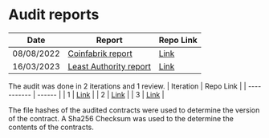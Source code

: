 # Audit reports

| Date | Report | Repo Link |
| ----------- | ------ | --------- |
| 08/08/2022 | [Coinfabrik report](https://github.com/Trust-Machines/zest-contracts/blob/main/docs/2022-08%20Zest%20Full%20Audit.pdf) | [Link](https://github.com/Trust-Machines/zestAudit/tree/5ad4a24192e2976aa8c590c793a8ca15bf574777)
| 16/03/2023 | [Least Authority report](https://drive.google.com/file/d/1Ke9gfapTdDmYuZnrTEhut1_AEiB-2_OE/view?usp=sharing) | [Link](https://github.com/Trust-Machines/Zest-Audit/tree/f4c3e22ec671db17722200814d69b025653aa354)


The audit was done in 2 iterations and 1 review.
| Iteration | Repo Link |
| ----------- | ------ |
| 1 | [Link](https://github.com/Trust-Machines/zest-contracts/tree/b8158372ec05069ceccbb939f48f3ac2bf31e8de) |
| 2 | [Link](https://github.com/Trust-Machines/zest-contracts/tree/4e3829dcaffcbe4214c3a96fae1c5aa975d187cd) |
| 3 | [Link](https://github.com/Trust-Machines/zest-contracts/tree/244e3b2c0aa156afc04a844f67ad2e781b651075) |

The file hashes of the audited contracts were used to determine the version of the contract. A Sha256 Checksum was used to the determine the contents of the contracts.
